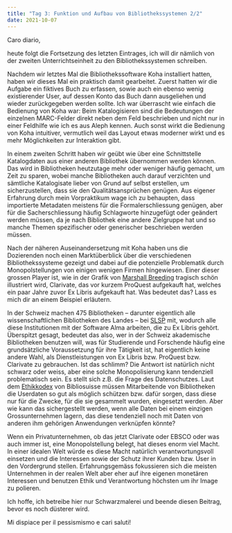 ```yaml
---
title: "Tag 3: Funktion und Aufbau von Bibliothekssystemen 2/2"
date: 2021-10-07
---
```


Caro diario,

heute folgt die Fortsetzung des letzten Eintrages, ich will dir nämlich von der zweiten Unterrichtseinheit zu den Bibliothekssystemen schreiben.


Nachdem wir letztes Mal die Bibliothekssoftware Koha installiert hatten, haben wir dieses Mal ein praktisch damit gearbeitet. Zuerst hatten wir die Aufgabe ein fiktives Buch zu erfassen, sowie auch ein ebenso wenig existierender User, auf dessen Konto das Buch dann ausgeliehen und wieder zurückgegeben werden sollte. Ich war überrascht wie einfach die Bedienung von Koha war: Beim Katalogisieren sind die Bedeutungen der einzelnen MARC-Felder direkt neben dem Feld beschrieben und nicht nur in einer Feldhilfe wie ich es aus Aleph kennen. Auch sonst wirkt die Bedienung von Koha intuitiver, vermutlich weil das Layout etwas moderner wirkt und es mehr Möglichkeiten zur Interaktion gibt.

In einem zweiten Schritt haben wir geübt wie über eine Schnittstelle Katalogdaten aus einer anderen Bibliothek übernommen werden können. Das wird in Bibliotheken heutzutage mehr oder weniger häufig gemacht, um Zeit zu sparen, wobei manche Bibliotheken auch darauf verzichten und sämtliche Katalogisate lieber von Grund auf selbst erstellen, um sicherzustellen, dass sie den Qualitätsansprüchen genügen. Aus eigener Erfahrung durch mein Vorpraktikum wage ich zu behaupten, dass importierte Metadaten meistens für die Formalerschliessung genügen, aber für die Sacherschliessung häufig Schlagworte hinzugefügt oder geändert werden müssen, da je nach Bibliothek eine andere Zielgruppe hat und so manche Themen spezifischer oder generischer beschrieben werden müssen.

Nach der näheren Auseinandersetzung mit Koha haben uns die Dozierenden noch einen Marktüberblick über die verschiedenen Bibliothekssysteme gezeigt und dabei auf die potenzielle Problematik durch Monopolstellungen von einigen wenigen Firmen hingewiesen. Einer dieser grossen Player ist, wie in der Grafik von [Marshall Breeding](https://librarytechnology.org/mergers/) tragisch schön illustriert wird, Clarivate, das vor kurzem ProQuest aufgekauft hat, welches ein paar Jahre zuvor Ex Libris aufgekauft hat. Was bedeutet das? Lass es mich dir an einem Beispiel erläutern.

In der Schweiz machen 475 Bibliotheken – darunter eigentlich alle wissenschaftlichen Bibliotheken des Landes – bei [SLSP](https://slsp.ch/de) mit, wodurch alle diese Institutionen mit der Software Alma arbeiten, die zu Ex Libris gehört. Überspitzt gesagt, bedeutet das also, wer in der Schweiz akademische Bibliotheken benutzen will, was für Studierende und Forschende häufig eine grundsätzliche Voraussetzung für ihre Tätigkeit ist, hat eigentlich keine andere Wahl, als Dienstleistungen von Ex Libris bzw. ProQuest bzw. Clarivate zu gebrauchen. Ist das schlimm? Die Antwort ist natürlich nicht schwarz oder weiss, aber eine solche Monopolisierung kann tendenziell problematisch sein. Es stellt sich z.B. die Frage des Datenschutzes. Laut dem [Ethikkodex](https://bibliosuisse.ch/Dokumente/Bibliosuisse/Kommissionen/Berufsethik/Ethikkodex) von Bibliosuisse müssen Mitarbeitende von Bibliotheken die Userdaten so gut als möglich schützen bzw. dafür sorgen, dass diese nur für die Zwecke, für die sie gesammelt wurden, eingesetzt werden.  Aber wie kann das sichergestellt werden, wenn alle Daten bei einem einzigen Grossunternehmen lagern, das diese tendenziell noch mit Daten von anderen ihm gehörigen Anwendungen verknüpfen könnte?

Wenn ein Privatunternehmen, ob das jetzt Clarivate oder EBSCO oder was auch immer ist, eine Monopolstellung belegt, hat dieses enorm viel Macht. In einer idealen Welt würde es diese Macht natürlich verantwortungsvoll einsetzen und die Interessen sowie der Schutz ihrer Kunden bzw. User in den Vordergrund stellen. Erfahrungsgemäss fokussieren sich  die meisten Unternehmen in der realen Welt aber eher auf ihre eigenen monetären Interessen und benutzen Ethik und Verantwortung höchsten um ihr Image zu polieren.

Ich hoffe, ich betreibe hier nur Schwarzmalerei und beende diesen Beitrag, bevor es noch düsterer wird.
 
Mi dispiace per il pessismismo e cari saluti! 
